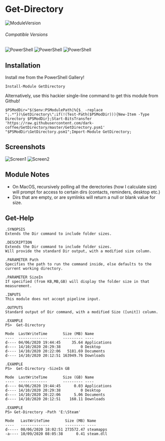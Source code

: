 # Get-Directory
![ModuleVersion](https://img.shields.io/badge/ModuleVersion-v3.3-blue)

###### Compatible Versions
![PowerShell](https://img.shields.io/badge/PowerShell-v5.0-blue)
![PowerShell](https://img.shields.io/badge/PowerShell-v6.0-black)
![PowerShell](https://img.shields.io/badge/PowerShell-v7.0-blueviolet)

## Installation
Install me from the PowerShell Gallery!
```
Install-Module GetDirectory
```

Alternatively, use this hackier single-line command to get this module from Github!
```
$PSModDir="$($env:PSModulePath|%{$_ -replace ";.*"})\GetDirectory\";if(!(Test-Path($PSModDir))){New-Item -Type Directory $PSModDir};Start-BitsTransfer 'https://raw.githubusercontent.com/dark-coffee/GetDirectory/master/GetDirectory.psm1' "$PSModDir\GetDirectory.psm1";Import-Module GetDirectory;
```


## Screenshots

![Screen1](https://shadow.coffee/assets/Github/Get-Directory/Get-Directory1.PNG)
![Screen2](https://shadow.coffee/assets/Github/Get-Directory/Get-Directory2.PNG)


## Module Notes
* On MacOS, recursively polling all the derectories (how I calculate size) will prompt for access to certain dirs (contacts, reminders, desktop etc.)
* Dirs that are empty, or are symlinks will return a null or blank value for size.


## Get-Help 

    .SYNOPSIS
    Extends the Dir command to include folder sizes.

    .DESCRIPTION
    Extends the Dir command to include folder sizes.
    Will provide the standard Dir output, with a modified size column.

    .PARAMETER Path
    Specifies the path to run the command inside, else defaults to the current working directory.

    .PARAMETER SizeIn
    If specified (from KB,MB,GB) will display the folder size in that measurement.

    .INPUTS
    This module does not accept pipeline input.

    .OUTPUTS
    Standard output of Dir command, with a modified Size ([unit]) column.

    .EXAMPLE
    PS>  Get-Directory

    Mode  LastWriteTime       Size (MB) Name
    ----  -------------       --------- ----
    d---- 04/06/2020 19:44:45     35.64 Applications
    d---- 14/10/2020 20:29:38         0 Desktop
    d---- 14/10/2020 20:22:06   5181.69 Documents
    d---- 14/10/2020 20:12:51 163949.76 Downloads

    .EXAMPLE
    PS>  Get-Directory -SizeIn GB

    Mode  LastWriteTime       Size (GB) Name
    ----  -------------       --------- ----
    d---- 04/06/2020 19:44:45      0.03 Applications
    d---- 14/10/2020 20:29:38         0 Desktop
    d---- 14/10/2020 20:22:06      5.06 Documents
    d---- 14/10/2020 20:12:51    160.11 Downloads

    .EXAMPLE
    PS> Get-Directory -Path 'E:\Steam'

    Mode   LastWriteTime       Size (MB) Name     
    ----   -------------       --------- ----     
    d----- 08/06/2020 18:02:51 273572.47 steamapps
    -a---- 10/09/2020 08:05:38      0.41 steam.dll
